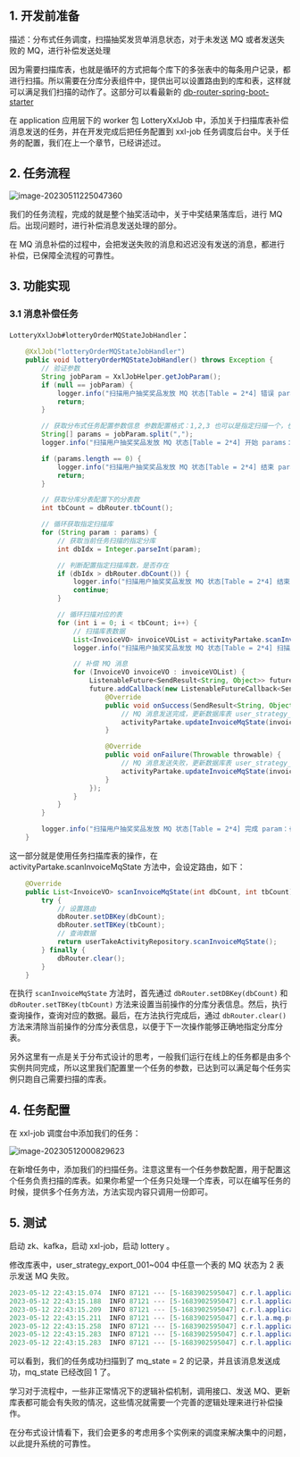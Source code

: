 ## 1. 开发前准备

描述：分布式任务调度，扫描抽奖发货单消息状态，对于未发送 MQ 或者发送失败的 MQ，进行补偿发送处理

因为需要扫描库表，也就是循环的方式把每个库下的多张表中的每条用户记录，都进行扫描。所以需要在分库分表组件中，提供出可以设置路由到的库和表，这样就可以满足我们扫描的动作了。这部分可以看最新的 [db-router-spring-boot-starter](https://gitcode.net/KnowledgePlanet/db-router-spring-boot-starter)

在 application 应用层下的 worker 包 LotteryXxlJob 中，添加关于扫描库表补偿消息发送的任务，并在开发完成后把任务配置到 xxl-job 任务调度后台中。关于任务的配置，我们在上一个章节，已经讲述过。

## 2. 任务流程

![image-20230511225047360](https://run-notes.oss-cn-beijing.aliyuncs.com/notes/202305112250329.png)

我们的任务流程，完成的就是整个抽奖活动中，关于中奖结果落库后，进行 MQ 后。出现问题时，进行补偿消息发送处理的部分。

在 MQ 消息补偿的过程中，会把发送失败的消息和迟迟没有发送的消息，都进行补偿，已保障全流程的可靠性。

## 3. 功能实现

### 3.1 消息补偿任务

`LotteryXxlJob#lotteryOrderMQStateJobHandler`：

```java
    @XxlJob("lotteryOrderMQStateJobHandler")
    public void lotteryOrderMQStateJobHandler() throws Exception {
        // 验证参数
        String jobParam = XxlJobHelper.getJobParam();
        if (null == jobParam) {
            logger.info("扫描用户抽奖奖品发放 MQ 状态[Table = 2*4] 错误 params is null");
            return;
        }

        // 获取分布式任务配置参数信息 参数配置格式：1,2,3 也可以是指定扫描一个，也可以配置多个库，按照部署的任务集群进行数量配置，均摊分别扫描效率更高
        String[] params = jobParam.split(",");
        logger.info("扫描用户抽奖奖品发放 MQ 状态[Table = 2*4] 开始 params：{}", JSON.toJSONString(params));

        if (params.length == 0) {
            logger.info("扫描用户抽奖奖品发放 MQ 状态[Table = 2*4] 结束 params is null");
            return;
        }

        // 获取分库分表配置下的分表数
        int tbCount = dbRouter.tbCount();

        // 循环获取指定扫描库
        for (String param : params) {
            // 获取当前任务扫描的指定分库
            int dbIdx = Integer.parseInt(param);

            // 判断配置指定扫描库数，是否存在
            if (dbIdx > dbRouter.dbCount()) {
                logger.info("扫描用户抽奖奖品发放 MQ 状态[Table = 2*4] 结束 dbIdx not exist");
                continue;
            }

            // 循环扫描对应的表
            for (int i = 0; i < tbCount; i++) {
                // 扫描库表数据
                List<InvoiceVO> invoiceVOList = activityPartake.scanInvoiceMqState(dbIdx, i);
                logger.info("扫描用户抽奖奖品发放 MQ 状态[Table = 2*4] 扫描库：{} 扫描表：{} 扫描数：{}", dbIdx, i, invoiceVOList.size());

                // 补偿 MQ 消息
                for (InvoiceVO invoiceVO : invoiceVOList) {
                    ListenableFuture<SendResult<String, Object>> future = kafkaProducer.sendLotteryInvoice(invoiceVO);
                    future.addCallback(new ListenableFutureCallback<SendResult<String, Object>>() {
                        @Override
                        public void onSuccess(SendResult<String, Object> stringObjectSendResult) {
                            // MQ 消息发送完成，更新数据库表 user_strategy_export.mq_state = 1
                            activityPartake.updateInvoiceMqState(invoiceVO.getuId(), invoiceVO.getOrderId(), Constants.MQState.COMPLETE.getCode());
                        }

                        @Override
                        public void onFailure(Throwable throwable) {
                            // MQ 消息发送失败，更新数据库表 user_strategy_export.mq_state = 2 【等待定时任务扫码补偿MQ消息】
                            activityPartake.updateInvoiceMqState(invoiceVO.getuId(), invoiceVO.getOrderId(), Constants.MQState.FAIL.getCode());
                        }
                    });
                }
            }
        }

        logger.info("扫描用户抽奖奖品发放 MQ 状态[Table = 2*4] 完成 param：{}", JSON.toJSONString(params));
    }
```

这一部分就是使用任务扫描库表的操作，在 activityPartake.scanInvoiceMqState 方法中，会设定路由，如下：

```java
    @Override
    public List<InvoiceVO> scanInvoiceMqState(int dbCount, int tbCount) {
        try {
            // 设置路由
            dbRouter.setDBKey(dbCount);
            dbRouter.setTBKey(tbCount);
            // 查询数据
            return userTakeActivityRepository.scanInvoiceMqState();
        } finally {
            dbRouter.clear();
        }
    }
```

在执行 `scanInvoiceMqState` 方法时，首先通过 `dbRouter.setDBKey(dbCount)` 和 `dbRouter.setTBKey(tbCount)` 方法来设置当前操作的分库分表信息。然后，执行查询操作，查询对应的数据。最后，在方法执行完成后，通过 `dbRouter.clear()` 方法来清除当前操作的分库分表信息，以便于下一次操作能够正确地指定分库分表。

另外这里有一点是关于分布式设计的思考，一般我们运行在线上的任务都是由多个实例共同完成，所以这里我们配置里一个任务的参数，已达到可以满足每个任务实例只跑自己需要扫描的库表。

## 4. 任务配置

在 xxl-job 调度台中添加我们的任务：

![image-20230512000829623](https://run-notes.oss-cn-beijing.aliyuncs.com/notes/202305120008918.png)

在新增任务中，添加我们的扫描任务。注意这里有一个任务参数配置，用于配置这个任务负责扫描的库表。如果你希望一个任务只处理一个库表，可以在编写任务的时候，提供多个任务方法，方法实现内容只调用一份即可。

## 5. 测试

启动 zk、kafka，启动 xxl-job，启动 lottery 。

修改库表中，user_strategy_export_001~004 中任意一个表的 MQ 状态为 2 表示发送 MQ 失败。

```java
2023-05-12 22:43:15.074  INFO 87121 --- [5-1683902595047] c.r.l.application.worker.LotteryXxlJob   : 扫描用户抽奖奖品发放 MQ 状态[Table = 2*4] 开始 params：["1"]
2023-05-12 22:43:15.188  INFO 87121 --- [5-1683902595047] c.r.l.application.worker.LotteryXxlJob   : 扫描用户抽奖奖品发放 MQ 状态[Table = 2*4] 扫描库：1 扫描表：0 扫描数：0
2023-05-12 22:43:15.209  INFO 87121 --- [5-1683902595047] c.r.l.application.worker.LotteryXxlJob   : 扫描用户抽奖奖品发放 MQ 状态[Table = 2*4] 扫描库：1 扫描表：1 扫描数：1
2023-05-12 22:43:15.211  INFO 87121 --- [5-1683902595047] c.r.l.a.mq.producer.KafkaProducer        : 发送MQ消息 topic：lottery_invoice bizId：xiaofuge message：{"awardContent":"Code","awardId":"3","awardName":"ipad","awardType":1,"orderId":1454351703703945216,"uId":"xiaofuge"}
2023-05-12 22:43:15.258  INFO 87121 --- [5-1683902595047] c.r.l.application.worker.LotteryXxlJob   : 扫描用户抽奖奖品发放 MQ 状态[Table = 2*4] 扫描库：1 扫描表：2 扫描数：0
2023-05-12 22:43:15.283  INFO 87121 --- [5-1683902595047] c.r.l.application.worker.LotteryXxlJob   : 扫描用户抽奖奖品发放 MQ 状态[Table = 2*4] 扫描库：1 扫描表：3 扫描数：0
2023-05-12 22:43:15.283  INFO 87121 --- [5-1683902595047] c.r.l.application.worker.LotteryXxlJob   : 扫描用户抽奖奖品发放 MQ 状态[Table = 2*4] 完成 param：["1"]
```

可以看到，我们的任务成功扫描到了 mq_state = 2 的记录，并且该消息发送成功，mq_state 已经改回 1 了。

学习对于流程中，一些非正常情况下的逻辑补偿机制，调用接口、发送 MQ、更新库表都可能会有失败的情况，这些情况就需要一个完善的逻辑处理来进行补偿操作。

在分布式设计情看下，我们会更多的考虑用多个实例来的调度来解决集中的问题，以此提升系统的可靠性。

















